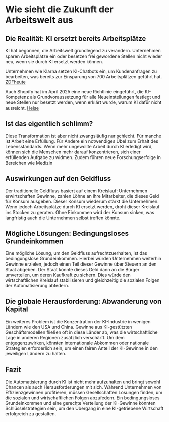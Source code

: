 # Wie sieht die Zukunft der Arbeitswelt aus

## Die Realität: KI ersetzt bereits Arbeitsplätze

KI hat begonnen, die Arbeitswelt grundlegend zu verändern. Unternehmen sparen Arbeitsplätze ein oder besetzen frei gewordene Stellen nicht wieder neu, wenn sie durch KI ersetzt werden können.

Unternehmen wie Klarna setzen KI-Chatbots ein, um Kundenanfragen zu bearbeiten, was bereits zur Einsparung von 700 Arbeitsplätzen geführt hat. [ZDFheute](https://www.zdfheute.de/wirtschaft/kuenstliche-intelligenz-wirtschaft-klarna-arbeitsplaetze-kundenservice-100.html)

Auch Shopify hat im April 2025 eine neue Richtlinie eingeführt, die KI-Kompetenz als Grundvoraussetzung für alle Neueinstellungen festlegt und neue Stellen nur besetzt werden, wenn erklärt wurde, warum KI dafür nicht ausreicht. [Heise](https://www.heise.de/news/Shopify-CEO-setzt-auf-KI-statt-Neueinstellungen-und-mehr-Ressourcen-10343727.html)

## Ist das eigentlich schlimm?

Diese Transformation ist aber nicht zwangsläufig nur schlecht. Für manche ist Arbeit eine Erfüllung. Für Andere ein notwendiges Übel zum Erhalt des Lebensstandards. Wenn mehr ungewollte Arbeit durch KI erledigt wird, können sich die Menschen mehr darauf konzentrieren, sich einer erfüllenden Aufgabe zu widmen. Zudem führen neue Forschungserfolge in Bereichen wie Medizin 

## Auswirkungen auf den Geldfluss

Der traditionelle Geldfluss basiert auf einem Kreislauf: Unternehmen erwirtschaften Gewinne, zahlen Löhne an ihre Mitarbeiter, die dieses Geld für Konsum ausgeben. Dieser Konsum wiederum stärkt die Unternehmen. Wenn jedoch Arbeitsplätze durch KI ersetzt werden, droht dieser Kreislauf ins Stocken zu geraten. Ohne Einkommen wird der Konsum sinken, was langfristig auch die Unternehmen selbst treffen könnte.

## Mögliche Lösungen: Bedingungsloses Grundeinkommen

Eine mögliche Lösung, um den Geldfluss aufrechtzuerhalten, ist das bedingungslose Grundeinkommen. Hierbei würden Unternehmen weiterhin Gewinne erzielen, jedoch einen Teil dieser Gewinne über Steuern an den Staat abgeben. Der Staat könnte dieses Geld dann an die Bürger umverteilen, um deren Kaufkraft zu sichern. Dies würde den wirtschaftlichen Kreislauf stabilisieren und gleichzeitig die sozialen Folgen der Automatisierung abfedern.

## Die globale Herausforderung: Abwanderung von Kapital

Ein weiteres Problem ist die Konzentration der KI-Industrie in wenigen Ländern wie den USA und China. Gewinne aus KI-gestützten Geschäftsmodellen fließen oft in diese Länder ab, was die wirtschaftliche Lage in anderen Regionen zusätzlich verschärft. Um dem entgegenzuwirken, könnten internationale Abkommen oder nationale Strategien erforderlich sein, um einen fairen Anteil der KI-Gewinne in den jeweiligen Ländern zu halten.

## Fazit

Die Automatisierung durch KI ist nicht mehr aufzuhalten und bringt sowohl Chancen als auch Herausforderungen mit sich. Während Unternehmen von Effizienzgewinnen profitieren, müssen Gesellschaften Lösungen finden, um die sozialen und wirtschaftlichen Folgen abzufedern. Ein bedingungsloses Grundeinkommen und eine gerechte Verteilung der KI-Gewinne könnten Schlüsselstrategien sein, um den Übergang in eine KI-getriebene Wirtschaft erfolgreich zu gestalten.